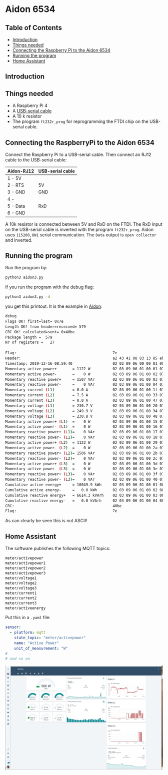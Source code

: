 # Aidon 6534

## Table of Contents

* [Introduction](#introduction)
* [Things needed](#things-needed)
* [Connecting the Raspberry Pi to the Aidon 6534](#connecting-the-raspberrypi-to-the-aidon-6534)
* [Running the program](#running-the-program)
* [Home Assistant](#home-assistant)

## Introduction 

## Things needed
- A Raspberry Pi 4
- A [USB-serial cable](https://www.kjell.com/se/produkter/el-verktyg/arduino/moduler/luxorparts-usb-till-seriell-adapter-for-arduino-p88064)
- A 10 k resistor
- The program `ft232r_prog` for reprogramming the FTDI chip on the USB-serial cable.

## Connecting the RaspberryPi to the Aidon 6534
Connect the Raspberry Pi to a USB-serial cable. 
Then connect an RJ12 cable to the USB-serial cable:

| Aidon-RJ12       |  USB-serial cable  |
| ----             | ----           |
| 1 - 5V           |                |
| 2 - RTS          | 5V             |
| 3 - GND          | GND            |
| 4 -              |                |
| 5 - Data         | RxD            |
| 6 - GND          |                |

A 10k resistor is connected between 5V and RxD on the FTDI. The RxD input on the USB-serial cable is inverted with the program `ft232r_prog`.
Aidon uses `115200,8N1` serial communication. The `Data` output is `open collector` and inverted.

## Running the program
Run the program by:
```bash
python3 aidon3.py
```

If you run the program with the debug flag:
```bash
python3 aidon3.py -d
```
you get this printout. It is the example in [Aidon](dokument/Aidon.pdf):
```bash
debug
Flags OK! first=last= 0x7e
Length OK! from header=received= 579
CRC OK! calculated=sent= 0x40be
Package length =  579
Nr of registers =   27

Flag:                                           7e 
Header:                                         a2 43 41 08 83 13 85 eb e6 e7 00 0f 40 00 00 00 00 01 1b 
Timestamp: 2019-12-16 08:59:40                  02 02 09 06 00 00 01 00 00 ff 09 0c 07 e3 0c 10 01 07 3b 28 ff 80 00 ff 
Momentary active power+       = 1122 W          02 03 09 06 01 00 01 07 00 ff 06 00 00 04 62 02 02 0f 00 16 1b 
Momentary active power-       =    0 W          02 03 09 06 01 00 02 07 00 ff 06 00 00 00 00 02 02 0f 00 16 1b 
Momentary reactive power+     = 1507 VAr        02 03 09 06 01 00 03 07 00 ff 06 00 00 05 e3 02 02 0f 00 16 1d 
Momentary reactive power-     =    0 VAr        02 03 09 06 01 00 04 07 00 ff 06 00 00 00 00 02 02 0f 00 16 1d 
Momentary current (L1)        = 0.0 A           02 03 09 06 01 00 1f 07 00 ff 10 00 00 02 02 0f ff 16 21 
Momentary current (L2)        = 7.5 A           02 03 09 06 01 00 33 07 00 ff 10 00 4b 02 02 0f ff 16 21 
Momentary current (L3)        = 0.0 A           02 03 09 06 01 00 47 07 00 ff 10 00 00 02 02 0f ff 16 21 
Momentary voltage (L1)        = 230.7 V         02 03 09 06 01 00 20 07 00 ff 12 09 03 02 02 0f ff 16 23 
Momentary voltage (L2)        = 249.9 V         02 03 09 06 01 00 34 07 00 ff 12 09 c3 02 02 0f ff 16 23 
Momentary voltage (L3)        = 230.8 V         02 03 09 06 01 00 48 07 00 ff 12 09 04 02 02 0f ff 16 23 
Momentary active power+ (L1)  =    0 W          02 03 09 06 01 00 15 07 00 ff 06 00 00 00 00 02 02 0f 00 16 1b 
Momentary active power- (L1)  =    0 W          02 03 09 06 01 00 16 07 00 ff 06 00 00 00 00 02 02 0f 00 16 1b 
Momentary reactive power+ (L1)=    0 VAr        02 03 09 06 01 00 17 07 00 ff 06 00 00 00 00 02 02 0f 00 16 1d 
Momentary reactive power- (L1)=    0 VAr        02 03 09 06 01 00 18 07 00 ff 06 00 00 00 00 02 02 0f 00 16 1d 
Momentary active power+ (L2)  = 1122 W          02 03 09 06 01 00 29 07 00 ff 06 00 00 04 62 02 02 0f 00 16 1b 
Momentary active power- (L2)  =    0 W          02 03 09 06 01 00 2a 07 00 ff 06 00 00 00 00 02 02 0f 00 16 1b 
Momentary reactive power+ (L2)= 1506 VAr        02 03 09 06 01 00 2b 07 00 ff 06 00 00 05 e2 02 02 0f 00 16 1d 
Momentary reactive power- (L2)=    0 VAr        02 03 09 06 01 00 2c 07 00 ff 06 00 00 00 00 02 02 0f 00 16 1d 
Momentary active power+ (L3)  =    0 W          02 03 09 06 01 00 3d 07 00 ff 06 00 00 00 00 02 02 0f 00 16 1b 
Momentary active power- (L3)  =    0 W          02 03 09 06 01 00 3e 07 00 ff 06 00 00 00 00 02 02 0f 00 16 1b 
Momentary reactive power+ (L3)=    0 VAr        02 03 09 06 01 00 3f 07 00 ff 06 00 00 00 00 02 02 0f 00 16 1d 
Momentary reactive power- (L3)=    0 VAr        02 03 09 06 01 00 40 07 00 ff 06 00 00 00 00 02 02 0f 00 16 1d 
Cumulative active energy+     = 10049.9 kWh     02 03 09 06 01 00 01 08 00 ff 06 00 99 59 86 02 02 0f 00 16 1e 
Cumulative active energy-     =   0.0 kWh       02 03 09 06 01 00 02 08 00 ff 06 00 00 00 08 02 02 0f 00 16 1e 
Cumulative reactive energy+   = 6614.3 kVArh    02 03 09 06 01 00 03 08 00 ff 06 00 64 ed 4b 02 02 0f 00 16 20 
Cumulative reactive energy-   =   0.0 kVArh     02 03 09 06 01 00 04 08 00 ff 06 00 00 00 05 02 02 0f 00 16 20 
CRC:                                            40be
Flag:                                           7e
```
As can clearly be seen this is not ASCII!

## Home Assistant

The software publishes the following MQTT topics:

```
meter/activepower
meter/activepower1
meter/activepower2
meter/activepower3
meter/voltage1
meter/voltage2
meter/voltage3
meter/current1
meter/current2
meter/current3
meter/activeenergy
```

Put this in a `.yaml` file:
```yaml
sensor:
  - platform: mqtt
    state_topic: "meter/activepower"
    name: "Active Power"
    unit_of_measurement: "W"
#
# and so on
```


![bild](bilder/Homeassistant.JPG)





